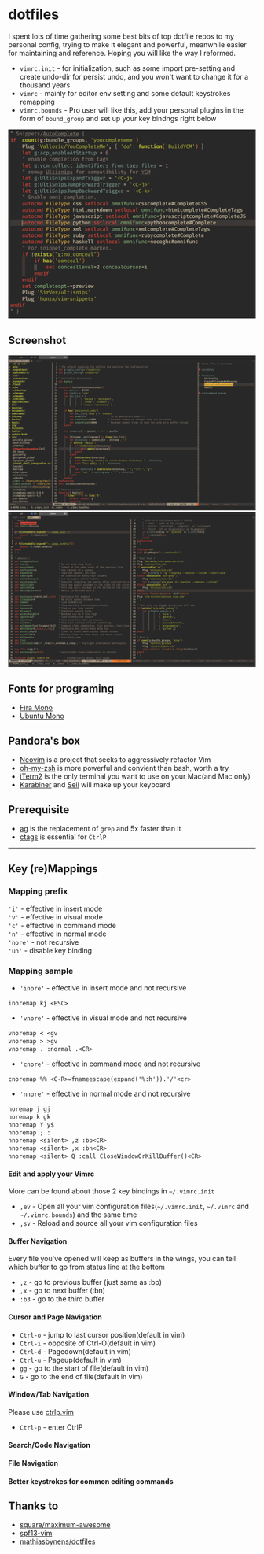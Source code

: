 # dotfiles #

I spent lots of time gathering some best bits of top dotfile repos to my personal config, 
trying to make it elegant and powerful, 
meanwhile easier for maintaining and reference. 
Hoping you will like the way I reformed.  

  * `vimrc.init` - for initialization, such as some import pre-setting and create undo-dir for persist undo, and you won't want to change it for a thousand years
  * `vimrc` - mainly for editor env setting and some default keystrokes remapping
  * `vimrc.bounds` - Pro user will like this, add your personal plugins in the form of `bound_group` and set up your key bindngs right below 

![image](https://github.com/Michaelizm/dotfiles/raw/master/doc/Screenshot3.png)

## Screenshot ##

![image](https://github.com/Michaelizm/dotfiles/raw/master/doc/Screenshot1.png)
![image](https://github.com/Michaelizm/dotfiles/raw/master/doc/Screenshot2.png)

## Fonts for programing ##

  * [Fira Mono](https://mozilla.github.io/Fira/)
  * [Ubuntu Mono](http://font.ubuntu.com/)

## Pandora's box ##

  * [Neovim](https://github.com/neovim/neovim) is a project that seeks to aggressively refactor Vim 
  * [oh-my-zsh](https://github.com/robbyrussell/oh-my-zsh) is more powerful and convient than bash, worth a try
  * [iTerm2](https://www.iterm2.com/) is the only terminal you want to use on your Mac(and Mac only)
  * [Karabiner](https://pqrs.org/osx/karabiner/) and [Seil](https://pqrs.org/osx/karabiner/seil.html.en) will make up your keyboard 

## Prerequisite ##

  * [ag](https://github.com/ggreer/the_silver_searcher) is the replacement of `grep` and 5x faster than it 
  * [ctags](https://github.com/universal-ctags/ctags) is essential for `CtrlP`

-------------------------------------------------------------------------------

## Key (re)Mappings ##

### Mapping prefix ###

  `'i'` - effective in insert mode  
  `'v'` - effective in visual mode  
  `'c'` - effective in command mode  
  `'n'` - effective in normal mode  
  `'nore'` - not recursive  
  `'un'` - disable key binding

### Mapping sample ###

  * `'inore'` - effective in insert mode and not recursive

  ```vim
  inoremap kj <ESC>
  ```
  * `'vnore'` - effective in visual mode and not recursive

  ```vim
  vnoremap < <gv
  vnoremap > >gv
  vnoremap . :normal .<CR>
  ```
  * `'cnore'` - effective in command mode and not recursive

  ```vim
  cnoremap %% <C-R>=fnameescape(expand('%:h')).'/'<cr>
  ```
  * `'nnore'` - effective in normal mode and not recursive

  ```vim
  noremap j gj
  noremap k gk
  nnoremap Y y$
  nnoremap ; :
  nnoremap <silent> ,z :bp<CR>
  nnoremap <silent> ,x :bn<CR>
  nnoremap <silent> Q :call CloseWindowOrKillBuffer()<CR>
  ```

#### Edit and apply your Vimrc ####

  More can be found about those 2 key bindings in `~/.vimrc.init`  
  * `,ev` - Open all your vim configuration files(`~/.vimrc.init`, `~/.vimrc` and `~/.vimrc.bounds`) and the same time
  * `,sv` - Reload and source all your vim configuration files

#### Buffer Navigation ####

  Every file you've opened will keep as buffers in the wings, you can tell which buffer to go from status line at the bottom  
  * `,z` - go to previous buffer (just same as :bp)
  * `,x` - go to next buffer (:bn)
  * `:b3` - go to the third buffer

#### Cursor and Page Navigation ####

  * `Ctrl-o` - jump to last cursor position(default in vim)
  * `Ctrl-i` - opposite of Ctrl-O(default in vim)
  * `Ctrl-d` - Pagedown(default in vim)
  * `Ctrl-u` - Pageup(default in vim)
  * `gg` - go to the start of file(default in vim)
  * `G` - go to the end of file(default in vim)

#### Window/Tab Navigation ####
  Please use [ctrlp.vim](https://github.com/ctrlpvim/ctrlp.vim)  
  * `Ctrl-p` - enter CtrlP



#### Search/Code Navigation ####


#### File Navigation ####


#### Better keystrokes for common editing commands ####





## Thanks to ##
  * [square/maximum-awesome](https://github.com/square/maximum-awesome)
  * [spf13-vim](https://github.com/spf13/spf13-vim)
  * [mathiasbynens/dotfiles](https://github.com/mathiasbynens/dotfiles)
